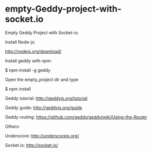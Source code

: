 empty-Geddy-project-with-socket.io
==================================

Empty Geddy Project with Socket-io.

Install Node-js:

http://nodejs.org/download/


Install geddy with npm:

$ npm install -g geddy

Open the empty_project dir and type

$ npm install

Geddy tutorial:
http://geddyjs.org/tutorial

Geddy guide: 
http://geddyjs.org/guide

Geddy routing:
https://github.com/geddy/geddy/wiki/Using-the-Router

Others: 

Underscore: 
http://underscorejs.org/

Socket.io:
http://socket.io/